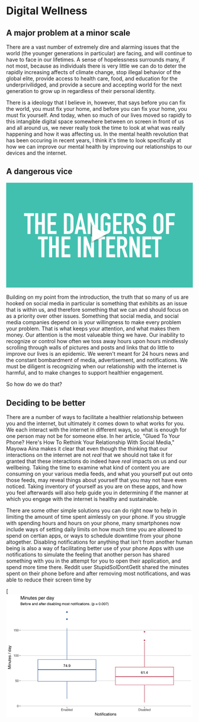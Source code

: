 # Digital Wellness
## A major problem at a minor scale
There are a vast number of extremely dire and alarming issues that the world (the younger generations in particular) are facing, and will continue to have to face in our lifetimes. A sense of hopelessness surrounds many, if not most, because as individuals there is very little we can do to deter the rapidly increasing affects of climate change, stop illegal behavior of the global elite, provide access to health care, food, and education for the underprivilidged, and provide a secure and accepting world for the next generation to grow up in regardless of their personal identity. 

There is a ideology that I believe in, however, that says before you can fix the world, you must fix your home, and before you can fix your home, you must fix yourself. And today, when so much of our lives moved so rapidly to this intangible digital space somewhere between on screen in front of us and all around us, we never really took the time to look at what was really happening and how it was affecting us. In the mental health revolution that has been occuring in recent years, I think it's time to look specifically at how we can improve our mental health by improving our relationships to our devices and the internet. 

## A dangerous vice

[![dangers of internet](danger.jpg)](https://www.youtube.com/watch?v=uquRzrcwA18)

Building on my point from the introduction, the truth that so many of us are hooked on social media in particular is something that exhibits as an issue that is within us, and therefore something that we can and should focus on as a priority over other issues. Something that social media, and social media companies depend on is your willingness to make every problem your problem. That is what keeps your attention, and what makes them money. Our attention is the most valueable thing we have. Our inability to recognize or control how often we toss away hours upon hours mindlessly scrolling through walls of pictures and posts and links that do little to improve our lives is an epidemic. We weren't meant for 24 hours news and the constant bombardment of media, advertisement, and notifications. We must be diligent is recognizing when our relationship with the internet is harmful, and to make changes to support healthier engagement. 

So how do we do that?

## Deciding to be better

There are a number of ways to facilitate a healthier relationship between you and the internet, but ultimately it comes down to what works for you. We each interact with the internet in different ways, so what is enough for one person may not be for someone else. In her article, "Glued To Your Phone? Here's How To Rethink Your Relationship With Social Media," Mayowa Aina makes it clear that even though the thinking that our interactions on the internet are not _real_ that we should not take it for granted that these interactions do indeed have _real_ impacts on us and our wellbeing. Taking the time to examine what kind of content you are consuming on your various media feeds, and what you yourself put out onto those feeds, may reveal things about yourself that you may not have even noticed. Taking inventory of yourself as you are on these apps, and how you feel afterwards will also help guide you in determining if the manner at which you engage with the internet is healthy and sustainable. 

There are some other simple solutions you can do right now to help in limiting the amount of time spent aimlessly on your phone. If you struggle with spending hours and hours on your phone, many smartphones now include ways of setting daily limits on how much time you are allowed to spend on certian apps, or ways to schedule downtime from your phone altogether. Disabling notifications for anything that isn't from another human being is also a way of facilitating better use of your phone Apps with use notifications to simulate the feeling that another person has shared something with you in the attempt for you to open their application, and spend more time there. Reddit user StupidSoIDontGetIt shared the minutes spent on their phone before and after removing most notifications, and was able to reduce their screen time by 

[![dangers of internet](reddituser_minutes.png)




